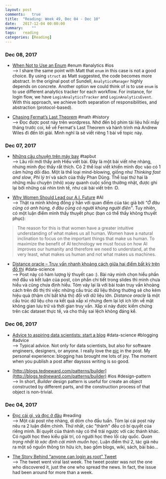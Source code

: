 ```yaml
---
layout: post
comments:	true
title:  "Reading: Week 49, Dec 04 - Dec 10"
date:   2017-12-04 00:00:00
summary:    ""
tags:   reading
categories:	[Reading]
---
```


### Dec 08, 2017
- [When Not to Use an Enum](http://matt.diephouse.com/2017/12/when-not-to-use-an-enum) <post-content-tag>#enum #analytics #ios</post-content-tag><br>
--> I share the same point with Matt that `enum` in this case is not a good choice. By using `struct` as Matt suggested, the code becomes more abstract. In the original post of Sundell, `AnalyticsManager` highly depends on concrete. Another option we could think of is to use `enum` is to use different analytics tracker for each workflow. For instance, for login flow, we have `LoginAnalyticsTracker` and `LoginAnalyticsEvent`. With this approach, we achieve both separation of responsibilities, and abstraction (protocol-based).

- [Chasing Fermat’s Last Theorem](https://prateekvjoshi.com/2017/12/05/chasing-fermats-last-theorem) <post-content-tag>#math #history</post-content-tag><br>
--> Đọc được post này trên wordpress. Nhớ đến bộ phim tài liệu hồi mấy tháng trước coi, kể về Fermat's Last Theorem và hành trình mà Andrew Wiles đi đến lời giải. Mình nghĩ là sẽ viết riêng 1 bài về topic này.


### Dec 07, 2017
- [Những câu chuyện trên máy bay](http://tapbut.ngochieu.com/nhung-cau-chuyen-tren-may-bay) <post-content-tag>#tapbut</post-content-tag><br>
--> Lâu rồi mới thấy anh Hiếu viết bài. Đây là một bài viết nhẹ nhàng, nhưng mình đọc thấy rất thích. Có 2 thể loại viết khiến mình đọc vào có 1 cảm hứng dồi đào. Một là thể loại mind-blowing, giống như *Thinking fast and slow*, *Phi lý trí* và sách của thầy Phan Dũng. Thể loại thứ hai là những mẫu chuyện (nhỏ) xoay quanh cuộc sống thường nhật, được ghi lại bởi những cái nhìn tinh tế, như cái bài viết trên :D.

- [Why Women Should Lead our A.I. Future](https://medium.com/intuitionmachine/why-women-should-lead-our-a-i-future-8a0b7085ffc5) <post-content-tag>#AI</post-content-tag><br>
--> Thật ra mình không đồng ý hẳn với quan điểm của tác giả bởi *"Ở đâu cũng có anh hùng, ở đâu cũng có người khùng người điên"*. Tuy nhiên, có một luận điểm mình thấy thuyết phục (bạn có thể thấy không thuyết phục):
> The reason for this is that women have a greater intuitive understanding of what makes us all human. Women have a natural inclination to focus on the important things that make us human. To maximize the benefit of AI technology we must focus on how AI improves our humanity and therefore we need to understand, at the very least, what makes us human and not what makes us machines.

- [Distance oracle – Truy vấn nhanh khoảng cách giữa hai điểm bất kỳ trên đồ thị](https://ongxuanhong.wordpress.com/2017/12/05/distance-oracle-truy-van-nhanh-khoang-cach-giua-hai-diem-bat-ky-tren-do-thi) <post-content-tag>#data-science</post-content-tag><br>
--> Post này có hàm lượng lý thuyết cao :). Bài này mình chọn hiểu phần mở đầu và kết luận của post, còn phần chi tiết trong slides thì mình chưa hiểu và cũng chưa định hiểu. Tóm váy lại là với bài toán truy vấn khoảng cách trên đồ thị thì việc những cấu trúc dữ liệu thông thường sẽ cho kém hiệu quả (thậm chí bất khả thi) đối với dữ liệu lớn. *Distance oracle* là một cấu trúc dữ liệu cho ra kết quả xấp xỉ nhưng đem lại lợi ích lớn về mặt không gian lưu trữ và thời gian truy vấn. Xấp xỉ này được kiểm chứng trên các dataset thực tế, và cho thấy sai lệch không đáng kể.


### Dec 06, 2017
- [Advice to aspiring data scientists: start a blog](http://varianceexplained.org/r/start-blog) <post-content-tag>#data-science #blogging #advice</post-content-tag><br>
--> Typical advice. Not only for data scientists, but also for software engineers, designers, or anyone. I really love the [pic](https://twitter.com/AmeliaMN/status/926509282874585089/photo/1) in the post. My personal experience: blogging has brought me lots of joy. The moment when you publish a post after dayssss writing is so good.

- [http://blogs.tedneward.com/patterns/builder](http://blogs.tedneward.com/patterns/builder) <post-content-tag>#ios #design-pattern</post-content-tag><br>
--> In short, *Builder* design pattern is useful for create an object constructed by different parts, and the construction process of that object is non-trivial.

### Dec 04, 2017
- [Đọc cái gì, và đọc ở đâu](https://thefullsnack.com/posts/the-source-of-knowledge.html) <post-content-tag>#reading</post-content-tag><br>
--> Một cái post nhẹ nhàng, dí dỏm cho đầu tuần. Tóm lại cái post này nêu ra 2 luận điểm chính. Thứ nhất, các "thánh" đều có bí quyết của riêng mình. Bí quyết của thánh này có thể trái ngược với các thánh khác. Có người học theo kiểu giải trí, có người học theo lối cày quốc. *Quan trọng nhất là xác định cái mình muốn học*. Luận điểm thứ 2, tác giả nêu ra một số nguồn thông tin hữu ích, bao gồm blogs, wiki, sách, bài báo...<br>

- [The Story Behind “anyone can login as root” Tweet](https://medium.com/@lemiorhan/the-story-behind-anyone-can-login-as-root-tweet-33731b5ded71)<br>
--> The tweet went viral last week. The tweet poster was not the one who discovered it, just the one who spread the news. In fact, the issue had been around for more than a week.
